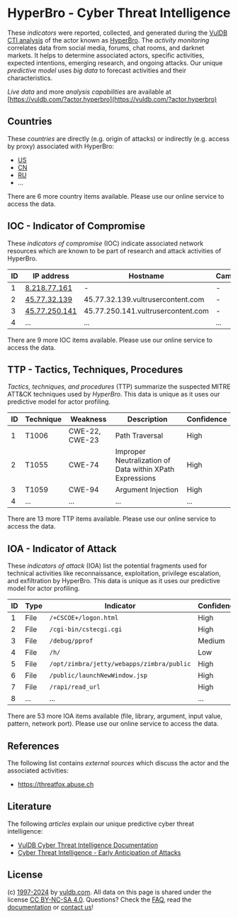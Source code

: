 # HyperBro - Cyber Threat Intelligence

These _indicators_ were reported, collected, and generated during the [VulDB CTI analysis](https://vuldb.com/?kb.cti) of the actor known as [HyperBro](https://vuldb.com/?actor.hyperbro). The _activity monitoring_ correlates data from social media, forums, chat rooms, and darknet markets. It helps to determine associated actors, specific activities, expected intentions, emerging research, and ongoing attacks. Our unique _predictive model_ uses _big data_ to forecast activities and their characteristics.

_Live data_ and more _analysis capabilities_ are available at [https://vuldb.com/?actor.hyperbro](https://vuldb.com/?actor.hyperbro)

## Countries

These _countries_ are directly (e.g. origin of attacks) or indirectly (e.g. access by proxy) associated with HyperBro:

* [US](https://vuldb.com/?country.us)
* [CN](https://vuldb.com/?country.cn)
* [RU](https://vuldb.com/?country.ru)
* ...

There are 6 more country items available. Please use our online service to access the data.

## IOC - Indicator of Compromise

These _indicators of compromise_ (IOC) indicate associated network resources which are known to be part of research and attack activities of HyperBro.

ID | IP address | Hostname | Campaign | Confidence
-- | ---------- | -------- | -------- | ----------
1 | [8.218.77.161](https://vuldb.com/?ip.8.218.77.161) | - | - | High
2 | [45.77.32.139](https://vuldb.com/?ip.45.77.32.139) | 45.77.32.139.vultrusercontent.com | - | Medium
3 | [45.77.250.141](https://vuldb.com/?ip.45.77.250.141) | 45.77.250.141.vultrusercontent.com | - | Medium
4 | ... | ... | ... | ...

There are 9 more IOC items available. Please use our online service to access the data.

## TTP - Tactics, Techniques, Procedures

_Tactics, techniques, and procedures_ (TTP) summarize the suspected MITRE ATT&CK techniques used by _HyperBro_. This data is unique as it uses our predictive model for actor profiling.

ID | Technique | Weakness | Description | Confidence
-- | --------- | -------- | ----------- | ----------
1 | T1006 | CWE-22, CWE-23 | Path Traversal | High
2 | T1055 | CWE-74 | Improper Neutralization of Data within XPath Expressions | High
3 | T1059 | CWE-94 | Argument Injection | High
4 | ... | ... | ... | ...

There are 13 more TTP items available. Please use our online service to access the data.

## IOA - Indicator of Attack

These _indicators of attack_ (IOA) list the potential fragments used for technical activities like reconnaissance, exploitation, privilege escalation, and exfiltration by HyperBro. This data is unique as it uses our predictive model for actor profiling.

ID | Type | Indicator | Confidence
-- | ---- | --------- | ----------
1 | File | `/+CSCOE+/logon.html` | High
2 | File | `/cgi-bin/cstecgi.cgi` | High
3 | File | `/debug/pprof` | Medium
4 | File | `/h/` | Low
5 | File | `/opt/zimbra/jetty/webapps/zimbra/public` | High
6 | File | `/public/launchNewWindow.jsp` | High
7 | File | `/rapi/read_url` | High
8 | ... | ... | ...

There are 53 more IOA items available (file, library, argument, input value, pattern, network port). Please use our online service to access the data.

## References

The following list contains _external sources_ which discuss the actor and the associated activities:

* https://threatfox.abuse.ch

## Literature

The following _articles_ explain our unique predictive cyber threat intelligence:

* [VulDB Cyber Threat Intelligence Documentation](https://vuldb.com/?kb.cti)
* [Cyber Threat Intelligence - Early Anticipation of Attacks](https://www.scip.ch/en/?labs.20201022)

## License

(c) [1997-2024](https://vuldb.com/?kb.changelog) by [vuldb.com](https://vuldb.com/?kb.about). All data on this page is shared under the license [CC BY-NC-SA 4.0](https://creativecommons.org/licenses/by-nc-sa/4.0/). Questions? Check the [FAQ](https://vuldb.com/?kb.faq), read the [documentation](https://vuldb.com/?kb) or [contact us](https://vuldb.com/?contact)!

